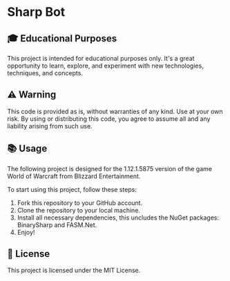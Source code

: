 # Sharp Bot

## 🎓 Educational Purposes

This project is intended for educational purposes only. It's a great opportunity to learn, explore, and experiment with new technologies, techniques, and concepts.

## ⚠️ Warning

This code is provided as is, without warranties of any kind. Use at your own risk. By using or distributing this code, you agree to assume all and any liability arising from such use.

## 📚 Usage

The following project is designed for the 1.12.1.5875 version of the game World of Warcraft from Blizzard Entertainment.

To start using this project, follow these steps:

1. Fork this repository to your GitHub account.
2. Clone the repository to your local machine.
3. Install all necessary dependencies, this uncludes the NuGet packages: BinarySharp and FASM.Net.
4. Enjoy!

## 📝 License

This project is licensed under the MIT License.
